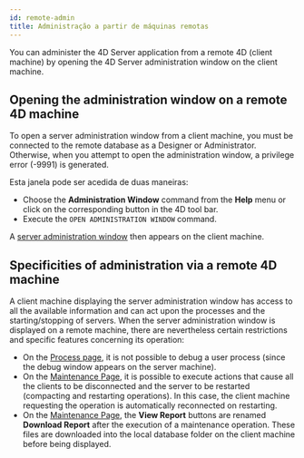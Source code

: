 ```yaml
---
id: remote-admin
title: Administração a partir de máquinas remotas
---
```


You can administer the 4D Server application from a remote 4D (client machine) by opening the 4D Server administration window on the client machine.

## Opening the administration window on a remote 4D machine

To open a server administration window from a client machine, you must be connected to the remote database as a Designer or Administrator. Otherwise, when you attempt to open the administration window, a privilege error (-9991) is generated.

Esta janela pode ser acedida de duas maneiras:

- Choose the **Administration Window** command from the **Help** menu or click on the corresponding button in the 4D tool bar.
- Execute the `OPEN ADMINISTRATION WINDOW` command.

A [server administration window](monitor.md) then appears on the client machine.


## Specificities of administration via a remote 4D machine

A client machine displaying the server administration window has access to all the available information and can act upon the processes and the starting/stopping of servers. When the server administration window is displayed on a remote machine, there are nevertheless certain restrictions and specific features concerning its operation:

- On the [Process page](processes.md), it is not possible to debug a user process (since the debug window appears on the server machine).
- On the [Maintenance Page](maintenance.md), it is possible to execute actions that cause all the clients to be disconnected and the server to be restarted (compacting and restarting operations). In this case, the client machine requesting the operation is automatically reconnected on restarting.
- On the [Maintenance Page](maintenance.md), the **View Report** buttons are renamed **Download Report** after the execution of a maintenance operation. These files are downloaded into the local database folder on the client machine before being displayed.
